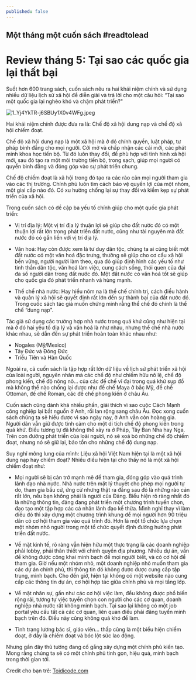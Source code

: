```yaml
---
published: false
---
```

## Một tháng một cuốn sách #readtolead

# Review tháng 5: Tại sao các quốc gia lại thất bại

Suốt hơn 600 trang sách, cuốn sách nêu ra hai khái niệm chính và sử dụng nhiều dữ liệu lịch sử xã hội để diễn giải và trả lời cho một câu hỏi: “Tại sao một quốc gia lại nghèo khó và chậm phát triển?"


![1_Yj4YkTR-j6SBUy1X0v4WFg.jpeg]({{site.baseurl}}/images/1_Yj4YkTR-j6SBUy1X0v4WFg.jpeg)

Hai khái niệm chính được đưa ra là: Chế độ xã hội dung nạp và chế độ xã hội chiếm đoạt.

Chế độ xã hội dung nạp là một xã hội mà ở đó chính quyền, luật pháp, tư pháp bình đẳng cho mọi người. Cởi mở và chấp nhận các cái mới, các phát minh khoa học tiến bộ. Từ đó luôn thay đổi, để phù hợp với tình hình xã hội mới, sau đó tạo ra một môi trường tiến bộ, trong sạch, giúp mọi người có quyền bình đẳng và đóng góp vào sự phát triển chung.

Chế độ chiếm đoạt là xã hội trong đó tạo ra các rào cản mọi người tham gia vào các thị trường. Chính phủ luôn tìm cách bảo vệ quyền lợi của một nhóm, một giai cấp nào đó. Có xu hướng chống lại sự thay đổi và kiềm kẹp sự phát triển của xã hội.

Trong cuốn sách có đề cập ba yếu tố chính giúp cho một quốc gia phát triển:

- Vị trí địa lý: Một vị trí địa lý thuận lợi sẽ giúp cho đất nước đó có một thuận lợi rất lớn trong phát triển đất nước, cũng như tài nguyên mà đất nước đó có gắn liền với vị trí địa lý.

- Văn hoá: Hay còn được xem là tư duy dân tộc, chúng ta ai cũng biết một đất nước có một văn hoá đặc trưng, thường sẽ giúp cho cơ cấu xã hội bền vững, người người làm theo, qua đó giúp định hình các yếu tố như tinh thần dân tộc, văn hoá làm việc, cung cách sống, thói quen của đại đa số người dân trong đất nước đó. Một đất nước có văn hoá tốt sẽ giúp cho quốc gia đó phát triển nhanh và hùng mạnh.

- Thể chế nhà nước: Hay hiểu nôm na là thể chế chính trị, cách điều hành và quản lý xã hội sẽ quyết định rất lớn đến sự thành bại của đất nước đó. Trong cuốc sách tác giả muốn chứng minh rằng thể chế đó chính là thể chế “dung nạp".

Tác giả sử dụng các trường hợp nhà nước trong quá khứ cũng như hiện tại mà ở đó hai yếu tố địa lý và văn hoá là như nhau, nhưng thể chế nhà nước khác nhau, sẽ dẫn đến sự phát triển hoàn toàn khác nhau như:

- Nogales (Mỹ/Mexico)
- Tây Đức và Đông Đức
- Triều Tiên và Hàn Quốc

Ngoài ra, cả cuốn sách là tập hợp rất lớn dữ liệu về lịch sử phát triển xã hội của loài người, nguyên nhân mà các chế độ như chiếm hữu nô lệ, chế độ phong kiến, chế độ nông nô… của các đế chế vĩ đại trong quá khứ sụp đổ mà không thể nào chống lại được như đế chế Maya ở bắc Mỹ, đế chế Ottoman, đế chế Roman, các đế chế phong kiến ở châu Âu.

Cuốn sách cũng dành khá nhiều phần, giải thích vì sao cuộc Cách Mạnh công nghiệp lại bắt nguồn ở Anh, rồi lan rộng sang châu Âu. Đọc xong cuốn sách chúng ta sẽ hiểu được vì sao ngày nay, ở Anh vẫn còn hoàng gia. Người dân vẫn giữ được tình cảm cho một di tích chế độ phong kiến trong quá khứ. Điều tương tự đã không thể xảy ra ở Pháp, Tây Ban Nha hay Nga. Trên con đường phát triển của loài người, nó sẽ xoá bỏ những chế độ chiếm đoạt, nhưng nó sẽ giữ lại, bảo tồn cho những chế độ dung nạp.

Suy nghĩ mông lung của mình: Liệu xã hội Việt Nam hiện tại là một xã hội dung nạp hay chiếm đoạt? Nhiều điều hiện tại cho thấy nó là một xã hội chiếm đoạt như:

- Mọi người sẽ bị cản trở mạnh mẽ để tham gia, đóng góp vào quá trình lãnh đạo nhà nước. Nhà nước trên mặt lý thuyết cho phép mọi người tự do, tham gia bầu cử, ứng cử nhưng thật ra đằng sau đó là những rào cản rất lớn, nếu bạn không phải là người của Đảng. Biểu hiện rõ ràng nhất đó là những thông tin, đảng đang phát triển một chương trình tuyển chọn, đạo tạo một tập hợp các cá nhân lãnh đạo kế thừa. Mình nghĩ thay vì làm điều đó thì xây dựng một chương trình khung để mọi người hơn 90 triệu dân có cơ hội tham gia vào quá trình đó. Hơn là một tổ chức lựa chọn một nhóm nhỏ người trong một tổ chức quyết định đường hướng phát triển đất nước.

- Về mặt kinh tế, rõ ràng vẫn hiện hữu một thực trạng là các doanh nghiệp phải lobby, phải thân thiết với chính quyền địa phương. Nhiều dự án, vấn đề không được công khai minh bạch để mọi người biết, và có cơ hội để tham gia. Giờ nếu một nhóm nhỏ, một doanh nghiệp nhỏ muốn tham gia các dự án chính phủ, thì thông tin đó không được được cung cấp tập trung, minh bạch. Cho đến giờ, hiện tại không có một website nào cung cấp các thông tin dự án, cơ hội hợp tác giữa chính phủ và mọi tầng lớp.

- Về mặt nhân sự, gần như các cơ hội việc làm, đều không được phổ biến rộng rãi, tương tự việc tuyển chọn con người cho các cơ quan, doanh nghiệp nhà nước rất không minh bạch. Tại sao lại không có một job portal yêu cầu tất cả các cơ quan, liên quan điều phải đăng tuyển minh bạch trên đó. Điều này cũng không quá khó để làm.

- Tình trạng lương bác sĩ, giáo viên… thấp cũng là một biểu hiện chiếm đoạt, ở đây là chiếm đoạt và bóc lột sức lao động.

Nhưng gần đây thủ tướng đang cố gắng xây dựng một chính phủ kiến tạo. Mong rằng chúng ta sẽ có một chính phủ tinh gọn, hiệu quả, minh bạch trong thời gian tới.

Credit cho bạn trẻ: [Toidicode.com](https://toidicodedao.com/2017/01/03/sach-hay-2016-part-1/)